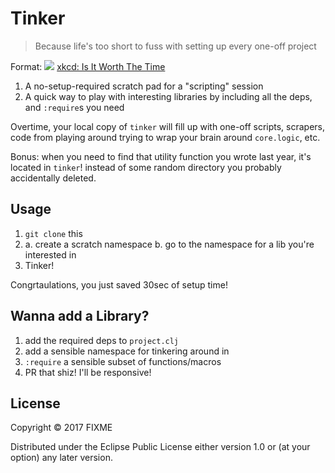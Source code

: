 # Tinker

> Because life's too short to fuss with setting up every one-off project

Format: ![](https://imgs.xkcd.com/comics/is_it_worth_the_time.png)
[xkcd: Is It Worth The Time](https://imgs.xkcd.com/comics/is_it_worth_the_time.png)

1. A no-setup-required scratch pad for a "scripting" session
2. A quick way to play with interesting libraries by including all the deps, and `:require`s you need

Overtime, your local copy of `tinker` will fill up with one-off scripts, scrapers, code from playing around trying to wrap your brain around `core.logic`, etc. 

Bonus: when you need to find that utility function you wrote last year, it's located in `tinker`! instead of some random directory you probably accidentally deleted.

## Usage

1. `git clone` this
2.
    a. create a scratch namespace
    b. go to the namespace for a lib you're interested in
3. Tinker!

Congrtaulations, you just saved 30sec of setup time!

## Wanna add a Library?

1. add the required deps to `project.clj`
2. add a sensible namespace for tinkering around in
3. `:require` a sensible subset of functions/macros
4. PR that shiz! I'll be responsive!

## License

Copyright © 2017 FIXME

Distributed under the Eclipse Public License either version 1.0 or (at
your option) any later version.

